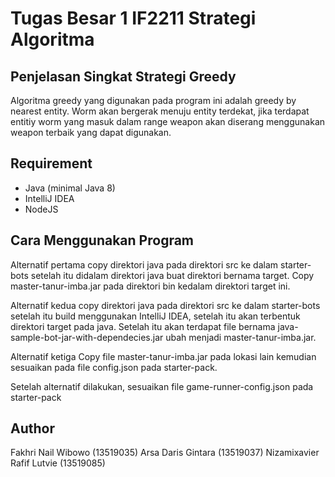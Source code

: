 # Tugas Besar 1 IF2211 Strategi Algoritma

## Penjelasan Singkat Strategi Greedy
Algoritma greedy yang digunakan pada program ini adalah greedy by nearest entity. Worm akan bergerak menuju entity terdekat, jika terdapat entitiy worm yang masuk dalam range weapon akan diserang menggunakan weapon terbaik yang dapat digunakan.

## Requirement
- Java (minimal Java 8)
- IntelliJ IDEA
- NodeJS

## Cara Menggunakan Program
Alternatif pertama copy direktori java pada direktori src ke dalam starter-bots setelah itu didalam direktori java buat direktori bernama target. Copy master-tanur-imba.jar pada direktori bin kedalam direktori target ini.

Alternatif kedua copy direktori java pada direktori src ke dalam starter-bots setelah itu build menggunakan IntelliJ IDEA, setelah itu akan terbentuk direktori target pada java. Setelah itu akan terdapat file bernama java-sample-bot-jar-with-dependecies.jar ubah menjadi master-tanur-imba.jar.

Alternatif ketiga Copy file master-tanur-imba.jar pada lokasi lain kemudian sesuaikan pada file config.json pada starter-pack.

Setelah alternatif dilakukan, sesuaikan file game-runner-config.json pada starter-pack

## Author
Fakhri Nail Wibowo (13519035)
Arsa Daris Gintara (13519037)
Nizamixavier Rafif Lutvie (13519085)